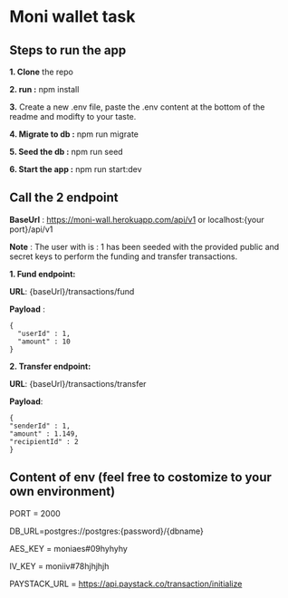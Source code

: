 # Moni wallet task

## Steps to run the app
**1. Clone** the repo

**2. run :** npm install

**3.** Create a new .env file, paste the .env content at the bottom of the readme and modifty to your taste.

**4. Migrate to db :** npm run migrate

**5. Seed the db :** npm run seed

**6. Start the app :** npm run start:dev


## Call the 2 endpoint
**BaseUrl** : https://moni-wall.herokuapp.com/api/v1 or localhost:{your port}/api/v1
  
**Note** : The user with is : 1 has been seeded with the provided public and secret keys to perform the funding and transfer transactions.
  
**1. Fund endpoint:**
  
**URL**: {baseUrl}/transactions/fund
  
**Payload** : 
  
    {
      "userId" : 1,
      "amount" : 10
    }



**2. Transfer endpoint:**

**URL**: {baseUrl}/transactions/transfer

**Payload**:
 
    {
    "senderId" : 1,
    "amount" : 1.149,
    "recipientId" : 2
    }


## Content of env (feel free to costomize to your own environment)


PORT = 2000

DB_URL=postgres://postgres:{password}/{dbname}

AES_KEY = moniaes#09hyhyhy

IV_KEY = moniiv#78hjhjhjh

PAYSTACK_URL = https://api.paystack.co/transaction/initialize
